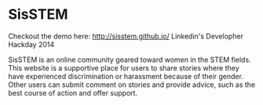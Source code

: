 SisSTEM
=======
Checkout the demo here: http://sisstem.github.io/
Linkedin's Developher Hackday 2014

SisSTEM is an online community geared toward women in the STEM fields. This website is a supportive place for users to share stories where they have experienced discrimination or harassment because of their gender. Other users can submit comment on stories and provide advice, such as the best course of action and offer support.
